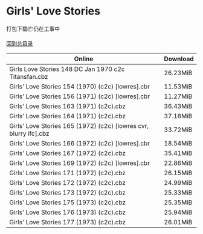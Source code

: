 # Girls' Love Stories

打包下载📦仍在工事中

[回到总目录](/Catalogs.md)







Online | Download
--- | ---
Girls Love Stories 148 DC Jan 1970 c2c Titansfan.cbz | 26.23MiB
Girls' Love Stories 154 (1970) (c2c) [lowres].cbr | 11.53MiB
Girls' Love Stories 156 (1971) (c2c) [lowres].cbr | 11.27MiB
Girls' Love Stories 163 (1971) (c2c).cbz | 36.43MiB
Girls' Love Stories 164 (1971) (c2c).cbz | 37.18MiB
Girls' Love Stories 165 (1972) (c2c) [lowres cvr, blurry ifc].cbz | 33.72MiB
Girls' Love Stories 166 (1972) (c2c) [lowres].cbr | 18.54MiB
Girls' Love Stories 167 (1972) (c2c).cbz | 35.41MiB
Girls' Love Stories 169 (1972) (c2c) [lowres].cbr | 22.86MiB
Girls' Love Stories 171 (1972) (c2c).cbz | 26.15MiB
Girls' Love Stories 172 (1972) (c2c).cbz | 24.99MiB
Girls' Love Stories 173 (1972) (c2c).cbz | 25.33MiB
Girls' Love Stories 175 (1973) (c2c).cbz | 25.35MiB
Girls' Love Stories 176 (1973) (c2c).cbz | 25.94MiB
Girls' Love Stories 177 (1973) (c2c).cbz | 26.01MiB